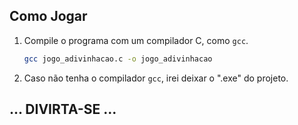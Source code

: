 ## Como Jogar
1. Compile o programa com um compilador C, como `gcc`.
   ```bash
   gcc jogo_adivinhacao.c -o jogo_adivinhacao

2. Caso não tenha o compilador `gcc`, irei deixar o ".exe" do projeto.

## ... DIVIRTA-SE ...
